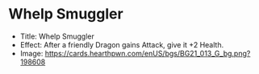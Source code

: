 # Whelp Smuggler
- Title:  Whelp Smuggler
- Effect:  After a friendly Dragon gains Attack, give it +2 Health.
- Image:  https://cards.hearthpwn.com/enUS/bgs/BG21_013_G_bg.png?198608
